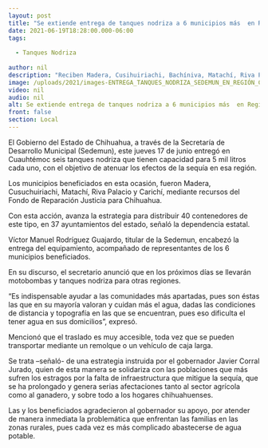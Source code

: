 ```yaml
---
layout: post
title: "Se extiende entrega de tanques nodriza a 6 municipios más  en Región Cuauhtémoc"
date: 2021-06-19T18:28:00.000-06:00
tags:
  
  - Tanques Nodriza
  
author: nil
description: "Reciben Madera, Cusihuiriachi, Bachíniva, Matachí, Riva Palacio y Carichí depósitos de agua con capacidad de 5 mil litros cada uno y su respectiva motobomba"
image: /uploads/2021/images-ENTREGA_TANQUES_NODRIZA_SEDEMUN_EN_REGIÓN_CUAUHTÉMOC_(6).JPG
video: nil
audio: nil
alt: Se extiende entrega de tanques nodriza a 6 municipios más  en Región Cuauhtémoc
front: false
section: Local
---
```


El Gobierno del Estado de Chihuahua, a través de la Secretaría de Desarrollo Municipal (Sedemun), este jueves 17 de junio entregó en Cuauhtémoc seis tanques nodriza que tienen capacidad para 5 mil litros cada uno, con el objetivo de atenuar los efectos de la sequía en esa región.

 

Los municipios beneficiados en esta ocasión, fueron Madera, Cusuchuiriachi, Matachí, Riva Palacio y Carichí, mediante recursos del Fondo de Reparación Justicia para Chihuahua.

 

Con esta acción, avanza la estrategia para distribuir 40 contenedores de este tipo, en 37 ayuntamientos del estado, señaló la dependencia estatal.

 

Víctor Manuel Rodríguez Guajardo, titular de la Sedemun, encabezó la entrega del equipamiento, acompañado de representantes de los 6 municipios beneficiados.

 

En su discurso, el secretario anunció que en los próximos días se llevarán motobombas y tanques nodriza para otras regiones.

 

“Es indispensable ayudar a las comunidades más apartadas, pues son éstas las que en su mayoría valoran y cuidan más el agua, dadas las condiciones de distancia y topografía en las que se encuentran, pues eso dificulta el tener agua en sus domicilios”, expresó.

 

Mencionó que el traslado es muy accesible, toda vez que se pueden transportar mediante un remolque o un vehículo de caja larga.

 

Se trata –señaló- de una estrategia instruida por el gobernador Javier Corral Jurado, quien de esta manera se solidariza con las poblaciones que más sufren los estragos por la falta de infraestructura que mitigue la sequía, que se ha prolongado y genera serias afectaciones tanto al sector agrícola como al ganadero, y sobre todo a los hogares chihuahuenses.

 

Las y los beneficiados agradecieron al gobernador su apoyo, por atender de manera inmediata la problemática que enfrentan las familias en las zonas rurales, pues cada vez es más complicado abastecerse de agua potable.